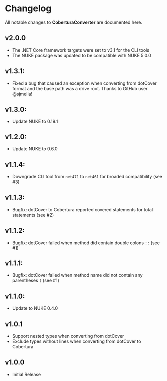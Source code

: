 # Changelog

All notable changes to **CoberturaConverter** are documented here.

## v2.0.0
- The .NET Core framework targets were set to v3.1 for the CLI tools
- The NUKE package was updated to be compatible with NUKE 5.0.0

## v1.3.1:
- Fixed a bug that caused an exception when converting from dotCover format and the base path was a drive root. Thanks to GitHub user @sjmelia!

## v1.3.0:
- Update NUKE to 0.19.1

## v1.2.0:
- Update NUKE to 0.6.0

## v1.1.4:
- Downgrade CLI tool from `net471` to `net461` for broaded compatibility (see #3)

## v1.1.3:
- Bugfix: dotCover to Cobertura reported covered statements for total statements (see #2)

## v1.1.2:
- Bugfix: dotCover failed when method did contain double colons `::` (see #1)

## v1.1.1:
- Bugfix: dotCover failed when method name did not contain any parentheses `(` (see #1)

## v1.1.0:
- Update to NUKE 0.4.0

## v1.0.1
- Support nested types when converting from dotCover
- Exclude types without lines when converting from dotCover to Cobertura

## v1.0.0
- Initial Release
